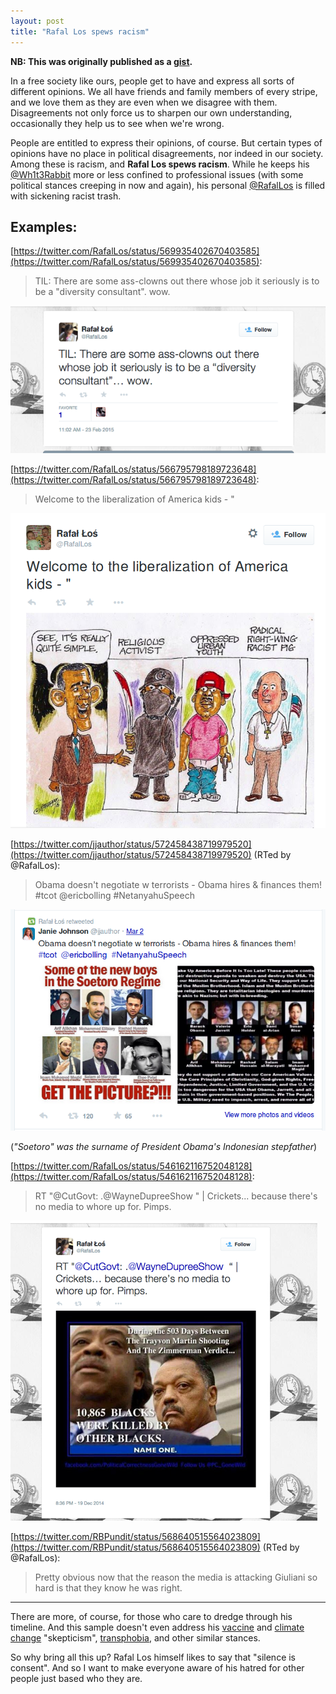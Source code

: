 ```yaml
---
layout: post
title: "Rafal Los spews racism"
---
```


__NB: This was originally published as a [gist](https://gist.github.com/krmaxwell/af261fd2e80fbaec06d0).__

In a free society like ours, people get to have and express all sorts of different opinions. We all have friends and family members of every stripe, and we love them as they are even when we disagree with them. Disagreements not only force us to sharpen our own understanding, occasionally they help us to see when we're wrong.

People are entitled to express their opinions, of course. But certain types of opinions have no place in political disagreements, nor indeed in our society. Among these is racism, and **Rafal Los spews racism**. While he keeps his [@Wh1t3Rabbit](https://twitter.com/wh1t3rabbit) more or less confined to professional issues (with some political stances creeping in now and again), his personal [@RafalLos](https://twitter.com/rafallos) is filled with sickening racist trash.

## Examples:

[https://twitter.com/RafalLos/status/569935402670403585](https://twitter.com/RafalLos/status/569935402670403585):

> TIL: There are some ass-clowns out there whose job it seriously is to be a "diversity consultant". wow.

![ass-clown](/assets/images/rafal-0.png)

[https://twitter.com/RafalLos/status/566795798189723648](https://twitter.com/RafalLos/status/566795798189723648):

> Welcome to the liberalization of America kids - "

![racist](/assets/images/rafal-1.png)

[https://twitter.com/jjauthor/status/572458438719979520](https://twitter.com/jjauthor/status/572458438719979520) (RTed by @RafalLos):
> Obama doesn't negotiate w terrorists - Obama hires & finances them! #tcot @ericbolling #NetanyahuSpeech

![hates Arabic names](/assets/images/rafal-2.png)

(_"Soetoro" was the surname of President Obama's Indonesian stepfather_)

[https://twitter.com/RafalLos/status/546162116752048128](https://twitter.com/RafalLos/status/546162116752048128):
> RT "@CutGovt: .@WayneDupreeShow " | Crickets... because there's no media to whore up for. Pimps.

![major codewords](/assets/images/rafal-3.png)

[https://twitter.com/RBPundit/status/568640515564023809](https://twitter.com/RBPundit/status/568640515564023809) (RTed by @RafalLos):
> Pretty obvious now that the reason the media is attacking Giuliani so hard is that they know he was right.

---

There are more, of course, for those who care to dredge through his timeline. And this sample doesn't even address his [vaccine](https://twitter.com/RafalLos/status/562655817531277312) and [climate change](https://twitter.com/seanmdav/status/560071426309623809) "skepticism", [transphobia](https://twitter.com/RafalLos/status/569912808860721152), and other similar stances.

So why bring all this up? Rafal Los himself likes to say that "silence is consent". And so I want to make everyone aware of his hatred for other people just based who they are.
